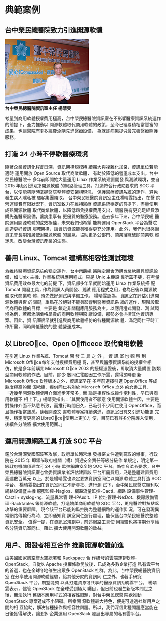 # 典範案例

## 台中榮民總醫院致力引進開源軟體

![](/assets/vghtc-1.png)  
**台中榮民總醫院資訊室主任 楊晴雯**

考量到商用軟體授權費用極高，台中榮民總醫院資訊室在不影響醫療資訊系統運作的前提下，全力推動以 開源軟體取代商用軟體的政策，至今已經累積相當豐富的成果，也讓醫院有更多經費添購先進醫療設備， 為就診病患提供最完善醫療照護服務。

## 打造 24 小時不停歇醫療環境

隨著企業資訊化程度日深，資訊架構規模持 續擴大與複雜化加深，資訊單位若能適時 運用開放 Open Source 取代商業軟體， 有助於降低的營運成本支出。台中榮民總醫院十 多年前即開始大量運用 Linux 作業系統建置開發 與測試環境，並自 2015 年起引進眾多開源軟體 的網路管理工具，打造符合行政院要求的 SOC 平 台，以便能夠隨時掌握醫院整體資安架構現況， 保護醫療資訊系統的運作，避免發生病人隱私被 駭客集團竊取。 台中榮民總醫院資訊室主任楊晴雯指出，在醫 院營運經費有限狀況下，資訊室致力在維持醫療 資訊系統穩定的前提下，盡量使用成熟開源軟體 取代商業軟體，以降低昂貴授權費用支出，讓醫 院有更充足經費添購先進醫療設備，讓病患享有 更優質的醫療服務。過去多年下來，台中榮民總 醫院運用開源軟體的成效極佳，未來我們也希望 能夠運用 OpenStack 平台為醫院創造更好資訊 服務架構，讓資訊資源能夠獲得更充分運用。此 外，我們也很感謝資策會長期推廣使用開源軟體 的風氣，協助更多公部門、商業組織破除商業軟 體迷思，改變台灣資訊產業的生態。

## 善用 Linux、Tomcat 建構高相容性測試環境

為維持醫療資訊系統的穩定運作，台中榮民總 醫院定期會添購商業軟體與資訊設備，如 Unix 主機、作業系統與應用程式。只是 Unix 主機設 備所茲不斐，在考量資訊費用效益最大化的前提 下，資訊部多年早就開始運用 Linux 作業系統搭 配 Tomcat 開發工具，作為資訊人員開發、測試 應用程式之用，也為日後以開源軟體取代商業軟 體，預先做好測試與準備工作。 楊晴雯認為，資訊室在評估引進開源軟體與否 的關鍵，重點在於絕對不能夠影響到醫療資訊系 統的運作，現階段取代商用軟體的目標，主要是 鎖定非關鍵應用服務為主。以應用程式開發、測 試環境為例，若都添購價格昂貴的商用軟體與原 廠設備，那勢必會排擠其他資訊專案。因此，資 訊室很早就引進與商用軟體相仿的各種開源軟 體，滿足同仁平時工作所需，同時降低醫院的整 體營運成本。

## 以 LibreOce、Open Officece 取代商用軟體

在引進 Linux 作業系統、Tomcat 開 發 工 具 之 外 ， 資 訊 室 也 觀 察 到 Microsoft Office 每年支付授權費用極 高，甚至與醫療資訊系統的授權金相 仿，於是多年前購買 Microsoft Oce 2003 的授權憑證後，即取消大量購置 該類型商用軟體的作法。目前，除少 數同仁電腦因工作所需，還得定時更 新 Microsoft Office 軟體版本之外，資訊室早在 多年前選擇引進 OpenOffice 等成熟度極高的開 源軟體，提供同仁有別於 Microsoft Office 之外 的文書工具。 「近幾年開源軟體使用介面進步非常多，無 論是相容性或操作便利性，早已與商用軟體不 相上下。」楊晴雯指出：「其實使用者不願意 使用開源軟體主因，主要是對操作介面不熟悉 所致，而推行時間日久，已吸引不少同仁使用 OpenOffice，而且操作相當熟悉。隨著開源文 書軟體專案持續演進，資訊室日前又引進功能更 完整、穩定度更高的 LibreOce，使用上更加方 便，目前已有許多分院導入使用，後續各分院將 擴大使用範圍。」

## 運用開源網路工具 打造 SOC 平台

鑑於台灣深受國際駭客攻擊，政府單位時常爆 發機密文件遭到竊取的憾事，行政院在 2015 年 即頒布政府機關（構）資通安全責任等級分級作 業規定，明定第一級政府機關須建立可 24 小時 監控網路安全的 SOC 平台。為符合法令要求，台中榮民總醫院資訊室也曾委資訊業者評估建置該 平台所需費用，只是整體建置費用高達數百萬元 以上，於是楊晴雯也決定要求資訊室同仁以開源 軟體工具打造 SOC 平台。 楊晴雯指出在資訊室同仁不斷尋找、進行測 試下，台中榮民總醫院順利以網路設備暨主機 服務監控-Nagios、網路流量監控-Cacti、網路 設備事件管理-Cacti + syslog-ng、流量異常管 理-IPAudit、IP 位址管理-NetDot、機房設備管 理-Racktables 等開源軟體，打造媲美商用軟體的 SOC 平台，更是醫院對抗駭客攻擊的重要屏障。 現今該平台已能夠監控院內整體網路的運作狀 況，可在發現異常網路傳輸行為時，立即通知資 訊室同仁進行處理，能保護台中榮民總醫院整體 資訊安全。 值得一提，在資訊室規劃中，前述網路工具使 用經驗也將擇期分享給各分院資訊室同仁，藉此 擴大使用開源軟體的效益。

## 用戶、開發者相互合作 推動開源軟體前進

由美國國家航空暨太空總署和 Rackspace 合 作研發的雲端運算軟體-OpenStack，自從以 Apache 授權條款開放後，已成為多數企業打造 私有雲平台的首選，也在全球各地催生出眾多 OpenStack 社群。為此，台中榮民總醫院資訊室 在分享使用開源軟體經驗，給其他分院的資訊同 仁之外，也著手研究 OpenStack 平台，期望能夠 以此打造資源可共享的醫療資訊系統雲平台。 楊晴雯表示，儘管 OpenStack 在全球受到極大 矚目，但日前也發生新版本問世之後，無法執行 舊版本應用程式的相容性問題，對台中榮民總醫 院欲推動 OpenStack 專案造成不小阻礙。所幸開 源軟體最大特色，便是可透過社群用戶之間的相 互協助，解決各種操作與相容性問題。所以，我們深信此種問題應當能在日後獲得解決，讓更多 企業運用 OpenStack 發展出專屬的私有雲平台。

